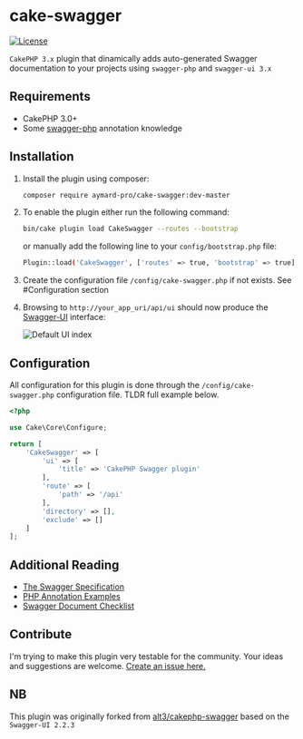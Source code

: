 # cake-swagger

[![License](https://img.shields.io/badge/license-MIT-blue.svg?style=flat-square)](LICENSE.txt)

`CakePHP 3.x` plugin that dinamically adds auto-generated Swagger documentation to your projects using `swagger-php` and `swagger-ui 3.x`

## Requirements

* CakePHP 3.0+
* Some [swagger-php](https://github.com/zircote/swagger-php) annotation knowledge

## Installation

1. Install the plugin using composer:

    ```bash
    composer require aymard-pro/cake-swagger:dev-master
    ```

2. To enable the plugin either run the following command:

    ```bash
    bin/cake plugin load CakeSwagger --routes --bootstrap
    ```

    or manually add the following line to your `config/bootstrap.php` file:

    ```bash
    Plugin::load('CakeSwagger', ['routes' => true, 'bootstrap' => true]);
    ```

3. Create the configuration file `/config/cake-swagger.php` if not exists. See #Configuration section

4. Browsing to `http://your_app_uri/api/ui` should now produce the
[Swagger-UI](http://petstore.swagger.io/) interface:

    ![Default UI index](http://2434zd29misd3e4a4f1e73ki.wpengine.netdna-cdn.com/wp-content/uploads/2017/04/swagger-UI-e1491843286926.png)

## Configuration

All configuration for this plugin is done through the `/config/cake-swagger.php`
configuration file. TLDR full example below.

```php
<?php

use Cake\Core\Configure;

return [
	'CakeSwagger' => [
		'ui' => [
			'title' => 'CakePHP Swagger plugin'
		],
		'route' => [
			'path' => '/api'
		],
		'directory' => [],
		'exclude' => []
	]
];
```

## Additional Reading

- [The Swagger Specification](https://github.com/swagger-api/swagger-spec)
- [PHP Annotation Examples](https://github.com/zircote/swagger-php/tree/master/Examples)
- [Swagger Document Checklist](http://apievangelist.com/2015/06/15/my-minimum-viable-definition-for-a-complete-swagger-api-definition/)

## Contribute

I'm trying to make this plugin very testable for the community. Your ideas and suggestions are welcome.
[Create an issue here.](https://github.com/aymard-pro/cake-swagger/issues/new)

## NB

This plugin was originally forked from [alt3/cakephp-swagger](https://github.com/alt3/cakephp-swagger) based on the `Swagger-UI 2.2.3`